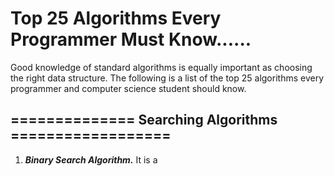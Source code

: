 # Top 25 Algorithms Every Programmer Must Know......

Good knowledge of standard algorithms is equally important as choosing the right data structure.
The following is a list of the top 25 algorithms every programmer and computer science student should know.

## ============== Searching Algorithms ==================
1. ***Binary Search Algorithm.***
It is a